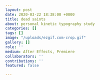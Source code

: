 ```yaml
---
layout: post
date: 2020-03-22 18:38:00 +0000
title: dead saints
about: personal kinetic typography study
categories: []
tags: []
image: "/uploads/ezgif.com-crop.gif"
gallery: []
role: ''
medium: After Effects, Premiere
collaborators: ''
contributions: ''
featured: false

---
```


